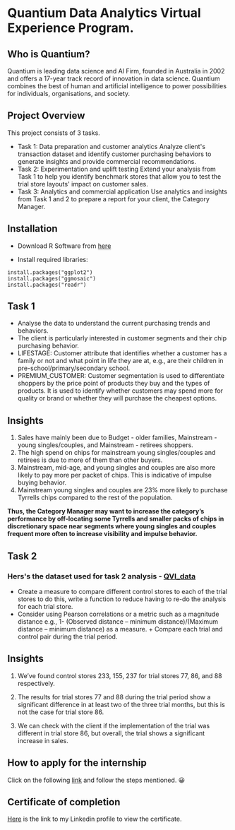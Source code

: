 # Quantium Data Analytics Virtual Experience Program.

## Who is Quantium?
Quantium is leading data science and AI Firm, founded in Australia in 2002 and offers a 17-year track record of innovation in data science. Quantium combines the best of human and artificial intelligence to power possibilities for individuals, organisations, and society.

## Project Overview
This project consists of 3 tasks.
- Task 1: Data preparation and customer analytics
Analyze client's transaction dataset and identify customer purchasing behaviors to generate insights and provide commercial recommendations.
- Task 2: Experimentation and uplift testing
Extend your analysis from Task 1 to help you identify benchmark stores that allow you to test the trial store layouts' impact on customer sales.
- Task 3: Analytics and commercial application
Use analytics and insights from Task 1 and 2 to prepare a report for your client, the Category Manager.

## Installation
- Download R Software from [here](https://cran.r-project.org/)

- Install required libraries:
```
install.packages("ggplot2")
install.packages("ggmosaic")
install.packages("readr")
```

## Task 1
- Analyse the data to understand the current purchasing trends and behaviors.
- The client is particularly interested in customer segments and their chip purchasing behavior.
- LIFESTAGE: Customer attribute that identifies whether a customer has a family or not and what point in life they are at, e.g., are their children in pre-school/primary/secondary school.
- PREMIUM_CUSTOMER: Customer segmentation is used to differentiate shoppers by the price point of products they buy and the types of products. It is used to identify whether customers may spend more for quality or brand or whether they will purchase the cheapest options.

## Insights
1. Sales have mainly been due to Budget - older families, Mainstream - young singles/couples, and Mainstream - retirees shoppers.
2. The high spend on chips for mainstream young singles/couples and retirees is due to more of them than other buyers.
3. Mainstream, mid-age, and young singles and couples are also more likely to pay more per packet of chips. This is indicative of impulse buying behavior.
4. Mainstream young singles and couples are 23% more likely to purchase Tyrrells chips compared to the rest of the population.

**Thus, the Category Manager may want to increase the category’s performance by off-locating some Tyrrells and smaller packs of chips in discretionary space near segments where young singles and couples frequent more often to increase visibility and impulse behavior.**

## Task 2
### Hers's the dataset used for task 2 analysis - [QVI_data](https://insidesherpa.s3.amazonaws.com/vinternships/companyassets/32A6DqtsbF7LbKdcq/QVI_data.csv)
- Create a measure to compare different control stores to each of the trial stores to do this, write a function to reduce having to re-do the analysis for each trial store. 
- Consider using Pearson correlations or a metric such as a magnitude distance e.g., 1- (Observed distance – minimum distance)/(Maximum distance – minimum distance) as a measure. + Compare each trial and control pair during the trial period.

## Insights
1. We’ve found control stores 233, 155, 237 for trial stores 77, 86, and 88 respectively.

1. The results for trial stores 77 and 88 during the trial period show a significant difference in at least two of the three trial months, but this is not the case for trial store 86.
2. We can check with the client if the implementation of the trial was different in trial store 86, but overall, the trial shows a significant increase in sales.

## How to apply for the internship
Click on the following [link](https://www.theforage.com/virtual-internships/prototype/NkaC7knWtjSbi6aYv/Data%20Analytics%20Virtual%20Experience%20Program) and follow the steps mentioned. :grinning:

## Certificate of completion 
[Here](https://www.linkedin.com/posts/siddhesh-pote-438a9a174_quantium-virtual-internship-completion-certificate-activity-6747564109501362176-cJXc) is the link to my Linkedin profile to view the certificate.








